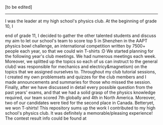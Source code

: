 

[to be edited]





---

I was the leader at my high school's physics club. At the beginning of grade 10, I 

end of grade 11, I decided to gather the other talented students and discuss my aim to let our school's team to score top 5 in Shenzhen in the AAPT physics bowl challenge, an international competition written by 7500+ people each year, so that we could win T-shirts :D We started planning for the following year's club meetings. We had numerous meetings each week. Moreover, we splitted up the topics so each of us can instruct to the general club(I was responsible for mechanics and electricy&magnetism) on the topics that we assigned ourselves to. Throughout my club tutorial sessions, I created my own problemsets and quizzes for the club members and I made announcements and summaries for those who missed the session. Finally, after we have discussed in detail every possible question from the past years' exams, and that we had a solid grasp of the physics knowledge required, our team scored 7th globally and 4th in North America. Moreover, two of our candidates were tied for the second place in Canada. Betteryet, we won T-shirts! This repository sums up the work I contributed to my high school's physics club. It was definitely a memorable/pleasing experience! The contest result info could be found at
